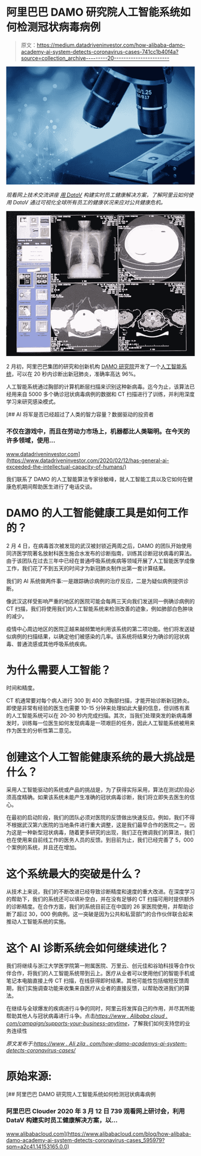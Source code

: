 # 阿里巴巴 DAMO 研究院人工智能系统如何检测冠状病毒病例

> 原文：<https://medium.datadriveninvestor.com/how-alibaba-damo-academy-ai-system-detects-coronavirus-cases-741cc1b40f4a?source=collection_archive---------20----------------------->

![](img/7ebd5a3fa3c6cd5e0414c258a2acc1bb.png)

*观看网上技术交流讲座* [*用 DataV*](https://resource.alibabacloud.com/webinar/detail.html?spm=a2c41.14153165.0.0&id=1429&topic=anti-coronavirus) *构建实时员工健康解决方案，了解阿里云如何使用 DataV 通过可视化全球所有员工的健康状况来应对公共健康危机。*

![](img/8fe2bd9b4dbc62cb75ee853924714a44.png)

2 月初，阿里巴巴集团的研究和创新机构 [DAMO 研究院](https://damo.alibaba.com/?spm=a2c41.14153165.0.0)开发了一个[人工智能系统](https://www.alizila.com/alibaba-news-roundup-tech-takes-on-the-outbreak/?spm=a2c41.14153165.0.0)，可以在 20 秒内诊断出新冠肺炎，准确率高达 96%。

人工智能系统通过胸部的计算机断层扫描来识别这种新病毒。迄今为止，该算法已经用来自 5000 多个确诊冠状病毒病例的数据和 CT 扫描进行了训练，并利用深度学习来研究感染模式。

[](https://www.datadriveninvestor.com/2020/02/12/has-general-ai-exceeded-the-intellectual-capacity-of-humans/) [## AI 将军是否已经超过了人类的智力容量？数据驱动的投资者

### 不仅在游戏中，而且在劳动力市场上，机器都比人类聪明。在今天的许多领域，使用…

www.datadriveninvestor.com](https://www.datadriveninvestor.com/2020/02/12/has-general-ai-exceeded-the-intellectual-capacity-of-humans/) 

我们联系了 DAMO 的人工智能算法专家徐敏峰，就人工智能工具以及它如何在健康危机期间帮助医生进行了电话交谈。

# DAMO 的人工智能健康工具是如何工作的？

2 月 4 日，在病毒首次被发现的武汉被封锁近两周之后，DAMO 的团队开始使用同济医学院著名放射科医生施合水发布的诊断指南，训练其诊断冠状病毒的算法。由于该团队在过去三年中已经在普通呼吸系统疾病等领域开展了人工智能医学成像工作，我们花了不到五天的时间才为新冠肺炎制作出第一套计算结果。

我们的 AI 系统做两件事:一是跟踪确诊病例的治疗反应，二是为疑似病例提供诊断。

像武汉这样受影响严重的地区的医院可能会每两三天向我们发送同一例确诊病例的 CT 扫描，我们将使用我们的人工智能系统来检测改善的迹象，例如肺部白色肿块的减少。

疫情中心周边地区的医院正越来越频繁地利用该系统的第二项功能。他们将发送疑似病例的扫描结果，以确定他们被感染的几率。该系统将结果分为确诊的冠状病毒、普通流感或其他呼吸系统疾病。

# 为什么需要人工智能？

时间和精度。

CT 机通常要对每个病人进行 300 到 400 次胸部扫描，才能开始诊断新冠肺炎。即使是非常有经验的医生也需要 10-15 分钟来处理如此大量的信息，但训练有素的人工智能系统可以在 20-30 秒内完成扫描。其次，当我们处理突发的新病毒爆发时，训练每一位医生如何发现病毒是一项艰巨的任务，因此人工智能系统被用来作为医生的分析性第二意见。

# 创建这个人工智能健康系统的最大挑战是什么？

采用人工智能驱动的系统或产品的挑战是，为了获得实际采用，算法在测试阶段必须高度精确。如果该系统未能产生准确的冠状病毒诊断，我们将立即失去医生的信心。

在最初的启动阶段，我们的团队必须对医院的反馈做出快速反应。例如，我们不得不根据武汉第六医院的当地条件进行重大调整，这是我们最早合作的医院之一。因为这是一种新型冠状病毒，随着更多研究的出现，我们正在微调我们的算法，我们也在使用来自前线工作的医务人员的反馈。到目前为止，我们已经完善了 5，000 个案例的系统，并且还在增加。

# 这个系统最大的突破是什么？

从技术上来说，我们的不断改进已经导致诊断精度和速度的重大改进。在深度学习的帮助下，我们的系统还可以填补空白，并在没有足够的 CT 扫描可用时提供额外的诊断精度。在合作方面，我们的系统目前正在中国的 26 家医院使用，并帮助诊断了超过 30，000 例病例。这一突破是因为公共和私营部门的合作伙伴联合起来推动人工智能系统的实施。

# 这个 AI 诊断系统会如何继续进化？

我们将继续与浙江大学医学院第一附属医院、万里云、创元佳和谷珀科技等合作伙伴合作，将我们的人工智能系统带到云上。医疗从业者可以使用他们的智能手机或笔记本电脑直接上传 CT 扫描，在线获得即时结果。其他可能性包括缩短反馈周期，我们实施调查功能来收集来自医疗从业者的直接反馈，以帮助改进我们的算法。

在继续与全球爆发的疾病进行斗争的同时，阿里云将发挥自己的作用，并尽其所能帮助其他人与冠状病毒进行斗争。点击[*https://www . Alibaba cloud . com/campaign/supports-your-business-anytime*](https://www.alibabacloud.com/campaign/supports-your-business-anytime?spm=a2c41.14153165.0.0)，了解我们如何支持您的业务连续性

*原文发布于:*[*https://www . Ali zila . com/how-damo-academys-ai-system-detects-coronavirus-cases/*](https://www.alizila.com/how-damo-academys-ai-system-detects-coronavirus-cases/?spm=a2c41.14153165.0.0)

# 原始来源:

[](https://www.alibabacloud.com/blog/how-alibaba-damo-academy-ai-system-detects-coronavirus-cases_595979?spm=a2c41.14153165.0.0) [## 阿里巴巴 DAMO 研究院人工智能系统如何检测冠状病毒病例

### 阿里巴巴 Clouder 2020 年 3 月 12 日 739 观看网上研讨会，利用 DataV 构建实时员工健康解决方案，以…

www.alibabacloud.com](https://www.alibabacloud.com/blog/how-alibaba-damo-academy-ai-system-detects-coronavirus-cases_595979?spm=a2c41.14153165.0.0)